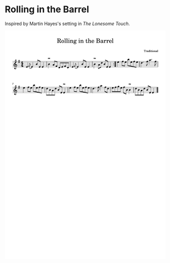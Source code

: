 # Rolling in the Barrel

Inspired by Martin Hayes's setting in _The Lonesome Touch_.

![Rolling in the Barrel](Rolling_in_the_Barrel-1.png)
